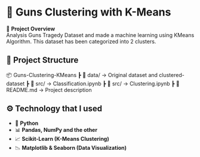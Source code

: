 # 🔫 Guns Clustering with K-Means

🎯 **Project Overview**  
Analysis Guns Tragedy Dataset and made a machine learning using KMeans Algorithm. This dataset has been categorized into 2 clusters.


## 📂 Project Structure
📦 Guns-Clustering-KMeans
┣ 📁 data/ → Original dataset and clustered-dataset
┣ 📁 src/ → Classification.ipynb
┣ 📁 src/ → Clustering.ipynb
┣ 📄 README.md → Project description

## ⚙️ Technology that I used
- 🐍 **Python**  
- 📊 **Pandas, NumPy and the other**  
- 📈 **Scikit-Learn (K-Means Clustering)**  
- 📉 **Matplotlib & Seaborn (Data Visualization)**

